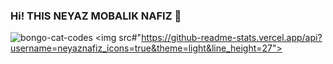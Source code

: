 ### Hi! THIS NEYAZ MOBALIK NAFIZ 👋 
![bongo-cat-codes](https://user-images.githubusercontent.com/92919697/157845574-fbc4d8b7-abe5-4a04-8616-f599f126bde2.gif) 
<img src#"https://github-readme-stats.vercel.app/api?username=neyaznafiz_icons=true&theme=light&line_height=27">
